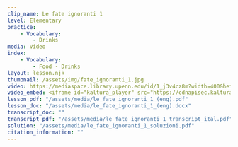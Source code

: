 ```yaml
---
clip_name: Le fate ignoranti 1
level: Elementary
practice: 
    - Vocabulary: 
        - Drinks
media: Video
index: 
    - Vocabulary: 
        - Food - Drinks
layout: lesson.njk
thumbnail: /assets/img/fate_ignoranti_1.jpg
video: https://mediaspace.library.upenn.edu/id/1_j3v4cz8m?width=400&height=285&playerId=52628472
video_embed: <iframe id="kaltura_player" src="https://cdnapisec.kaltura.com/p/1147242/sp/114724200/embedIframeJs/uiconf_id/9757771/partner_id/1147242?iframeembed=true&playerId=kaltura_player&entry_id=1_j3v4cz8m&flashvars[streamerType]=auto&amp;flashvars[localizationCode]=en&amp;flashvars[sideBarContainer.plugin]=true&amp;flashvars[sideBarContainer.position]=left&amp;flashvars[sideBarContainer.clickToClose]=true&amp;flashvars[chapters.plugin]=true&amp;flashvars[chapters.layout]=vertical&amp;flashvars[chapters.thumbnailRotator]=false&amp;flashvars[streamSelector.plugin]=true&amp;flashvars[EmbedPlayer.SpinnerTarget]=videoHolder&amp;flashvars[dualScreen.plugin]=true&amp;flashvars[Kaltura.addCrossoriginToIframe]=true&amp;&wid=1_kw9swdty" width="400" height="285" allowfullscreen webkitallowfullscreen mozAllowFullScreen allow="autoplay *; fullscreen *; encrypted-media *" sandbox="allow-downloads allow-forms allow-same-origin allow-scripts allow-top-navigation allow-pointer-lock allow-popups allow-modals allow-orientation-lock allow-popups-to-escape-sandbox allow-presentation allow-top-navigation-by-user-activation" frameborder="0" title="Le fate ignoranti 1"></iframe>
lesson_pdf: "/assets/media/le_fate_ignoranti_1_(eng).pdf"
lesson_doc: "/assets/media/le_fate_ignoranti_1_(eng).docx"
transcript_doc: ""
transcript_pdf: "/assets/media/le_fate_ignoranti_1_transcript_ital.pdf"
solution: "/assets/media/le_fate_ignoranti_1_soluzioni.pdf"
citation_information: ""
---
```


